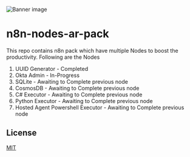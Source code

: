 ![Banner image](https://user-images.githubusercontent.com/10284570/173569848-c624317f-42b1-45a6-ab09-f0ea3c247648.png)

# n8n-nodes-ar-pack

This repo contains n8n pack which have multiple Nodes to boost the productivity. Following are the Nodes

1. UUID Generator - Completed
2. Okta Admin - In-Progress
3. SQLite - Awaiting to Complete previous node
4. CosmosDB - Awaiting to Complete previous node
5. C# Executor - Awaiting to Complete previous node
6. Python Executor - Awaiting to Complete previous node
7. Hosted Agent Powershell Executor - Awaiting to Complete previous node


## License

[MIT](https://github.com/n8n-io/n8n-nodes-starter/blob/master/LICENSE.md)
